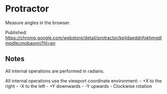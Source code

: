 # Protractor

Measure angles in the browser.  

Published: https://chrome.google.com/webstore/detail/protractor/kpjldaeddnfokhmgdlmpdlecmobaonnj?hl=en

## Notes

All internal operations are performed in radians. 

All internal operations use the viewport coordinate environment: 
    - +X to the right
    - -X to the left
    - +Y downwards
    - -Y upwards
    - Clockwise rotation
    
